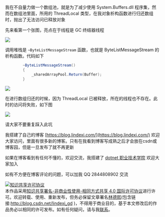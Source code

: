 
我在不自量力做一个数组池，就是为了减少使用 System.Buffers.dll 程序集，然而在数组池里面，所用的 ThreadLocal 类型，在我对象析构函数进行归还数组时，抛出了无法访问已释放对象

<!--more-->


<!-- CreateTime:2021/11/29 20:27:00 -->

<!-- 发布 -->

先来看第一个张图，亮点在于线程是 GC 终结器线程

<!-- ![](image/dotnet 在析构函数调用 ThreadLocal 也许会抛出对方已释放/dotnet 在析构函数调用 ThreadLocal 也许会抛出对方已释放0.png) -->

![](http://image.acmx.xyz/lindexi%2F202111292027212000.jpg)

调用堆栈是 `~ByteListMessageStream` 函数，也就是 ByteListMessageStream 的 析构函数。代码如下

```csharp
        ~ByteListMessageStream()
        {
            _sharedArrayPool.Return(Buffer);
        }
```

<!-- ![](image/dotnet 在析构函数调用 ThreadLocal 也许会抛出对方已释放/dotnet 在析构函数调用 ThreadLocal 也许会抛出对方已释放2.png) -->

![](http://image.acmx.xyz/lindexi%2F202111292029373046.jpg)

在进行数组归还的时候，因为 ThreadLocal 已被释放，所在的线程也不存在。此时的访问将失败，如下图

<!-- ![](image/dotnet 在析构函数调用 ThreadLocal 也许会抛出对方已释放/dotnet 在析构函数调用 ThreadLocal 也许会抛出对方已释放1.png) -->

![](http://image.acmx.xyz/lindexi%2F20211129202922896.jpg)

请大家不要重复踩入此坑



我搭建了自己的博客 [https://blog.lindexi.com/](https://blog.lindexi.com/) 欢迎大家访问，里面有很多新的博客。只有在我看到博客写成熟之后才会放在csdn或博客园，但是一旦发布了就不再更新

如果在博客看到有任何不懂的，欢迎交流，我搭建了 [dotnet 职业技术学院](https://t.me/dotnet_campus) 欢迎大家加入

如有不方便在博客评论的问题，可以加我 QQ 2844808902 交流

<a rel="license" href="http://creativecommons.org/licenses/by-nc-sa/4.0/"><img alt="知识共享许可协议" style="border-width:0" src="https://licensebuttons.net/l/by-nc-sa/4.0/88x31.png" /></a><br />本作品采用<a rel="license" href="http://creativecommons.org/licenses/by-nc-sa/4.0/">知识共享署名-非商业性使用-相同方式共享 4.0 国际许可协议</a>进行许可。欢迎转载、使用、重新发布，但务必保留文章署名[林德熙](http://blog.csdn.net/lindexi_gd)(包含链接:http://blog.csdn.net/lindexi_gd )，不得用于商业目的，基于本文修改后的作品务必以相同的许可发布。如有任何疑问，请与我[联系](mailto:lindexi_gd@163.com)。